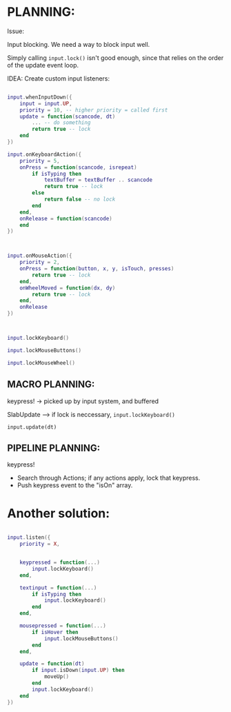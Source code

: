 



# PLANNING:

Issue: 

Input blocking.
We need a way to block input well.

Simply calling `input.lock()` isn't good enough,
since that relies on the order of the update event loop.




IDEA:
Create custom input listeners:

```lua

input.whenInputDown({
    input = input.UP,
    priority = 10, -- higher priority = called first
    update = function(scancode, dt)
        ... -- do something
        return true -- lock
    end
})

input.onKeyboardAction({
    priority = 5,
    onPress = function(scancode, isrepeat)
        if isTyping then
            textBuffer = textBuffer .. scancode
            return true -- lock
        else
            return false -- no lock
        end
    end,
    onRelease = function(scancode)
    end
})



input.onMouseAction({
    priority = 2,
    onPress = function(button, x, y, isTouch, presses)
        return true -- lock
    end,
    onWheelMoved = function(dx, dy)
        return true -- lock
    end,
    onRelease
})



input.lockKeyboard()

input.lockMouseButtons()

input.lockMouseWheel()


```



## MACRO PLANNING:

keypress!
    -> picked up by input system, and buffered

SlabUpdate -->
    if lock is neccessary,
    `input.lockKeyboard()`

`input.update(dt)`




## PIPELINE PLANNING:
keypress!

- Search through Actions; if any actions apply, lock that keypress.
- Push keypress event to the "isOn" array.













# Another solution:
```lua

input.listen({
    priority = X,


    keypressed = function(...)
        input.lockKeyboard()
    end,

    textinput = function(...)
        if isTyping then
            input.lockKeyboard()
        end
    end,

    mousepressed = function(...)
        if isHover then
            input.lockMouseButtons()
        end
    end,

    update = function(dt)
        if input.isDown(input.UP) then
            moveUp()
        end
        input.lockKeyboard()
    end
})




